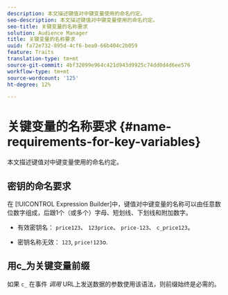 ```yaml
---
description: 本文描述键值对中键变量使用的命名约定。
seo-description: 本文描述键值对中键变量使用的命名约定。
seo-title: 关键变量的名称要求
solution: Audience Manager
title: 关键变量的名称要求
uuid: fa72e732-895d-4cf6-bea0-66b404c2b059
feature: Traits
translation-type: tm+mt
source-git-commit: 4bf32099e964c421d943d9925c74dd0d4d6ee576
workflow-type: tm+mt
source-wordcount: '125'
ht-degree: 12%

---
```



# 关键变量的名称要求 {#name-requirements-for-key-variables}

本文描述键值对中键变量使用的命名约定。

## 密钥的命名要求

<!-- c_tb_key_name_requirements.xml -->

在 [!UICONTROL Expression Builder]中，键值对中键变量的名称可以由任意数位数字组成，后跟1个（或多个）字母、短划线、下划线和附加数字。

* 有效密钥名： `price123`、 `123price`、 `price-123`、 `c_price123`。

* 密钥名称无效： `123`, `price!123`o.

## 用c_为关键变量前缀

如果 `c_` 在事件 *调用* URL上发送数据的参数使用该语法，则前缀始终是必需的。